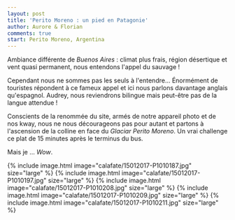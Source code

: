 ```yaml
---
layout: post
title: 'Perito Moreno : un pied en Patagonie'
author: Aurore & Florian
comments: true
start: Perito Moreno, Argentina
---
```


Ambiance différente de *Buenos Aires* : climat plus frais, région désertique et vent quasi permanent, nous entendons l'appel du sauvage !

Cependant nous ne sommes pas les seuls à l'entendre... Énormément de touristes répondent à ce fameux appel et ici nous parlons davantage anglais qu'espagnol. Audrey, nous reviendrons bilingue mais peut-être pas de la langue attendue !

Conscients de la renommée du site, armés de notre appareil photo et de nos kway, nous ne nous décourageons pas pour autant et partons à l'ascension de la colline en face du *Glaciar Perito Moreno*. Un vrai challenge ce plat de 15 minutes après le terminus du bus.

Mais je ...  *Wow*.

<!--more-->

{% include image.html image="calafate/15012017-P1010187.jpg" size="large" %}
{% include image.html image="calafate/15012017-P1010197.jpg" size="large" %}
{% include image.html image="calafate/15012017-P1010208.jpg" size="large" %}
{% include image.html image="calafate/15012017-P1010209.jpg" size="large" %}
{% include image.html image="calafate/15012017-P1010211.jpg" size="large" %}
